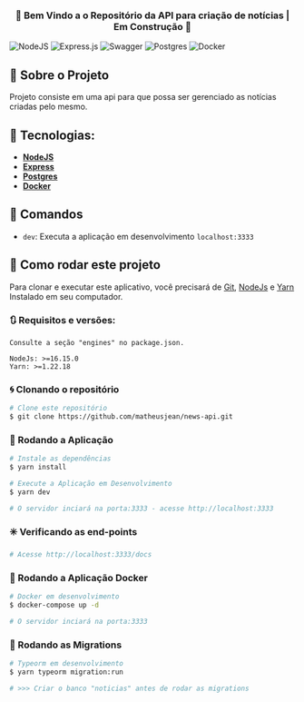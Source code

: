 <h3 align="center">
🚧 Bem Vindo a o Repositório da API para criação de notícias | Em Construção 🚧
</h3>

<p align="center">

![NodeJS](https://img.shields.io/badge/node.js-6DA55F?style=for-the-badge&logo=node.js&logoColor=white)
![Express.js](https://img.shields.io/badge/express.js-%23404d59.svg?style=for-the-badge&logo=express&logoColor=%2361DAFB)
![Swagger](https://img.shields.io/badge/-Swagger-%23Clojure?style=for-the-badge&logo=swagger&logoColor=white)
![Postgres](https://img.shields.io/badge/postgres-%23316192.svg?style=for-the-badge&logo=postgresql&logoColor=white)
![Docker](https://img.shields.io/badge/docker-%230db7ed.svg?style=for-the-badge&logo=docker&logoColor=white)
</p>

## 🚀 Sobre o Projeto

Projeto consiste em uma api para que possa ser gerenciado as notícias criadas pelo mesmo.

## 🔨 Tecnologias:

- **[NodeJS](https://nodejs.org/en/docs/)**
- **[Express](https://expressjs.com/)**
- **[Postgres](https://www.postgresql.org/)**
- **[Docker](https://www.docker.com/)**

## 🔎 Comandos

- `dev`: Executa a aplicação em desenvolvimento `localhost:3333`

## 🚀 Como rodar este projeto

Para clonar e executar este aplicativo, você precisará de [Git](https://git-scm.com), [NodeJs](https://nodejs.org/en/) e [Yarn](https://yarnpkg.com/) Instalado em seu computador.

### 🔃 Requisitos e versões:

    Consulte a seção "engines" no package.json.

    NodeJs: >=16.15.0
    Yarn: >=1.22.18

### 🌀 Clonando o repositório

```bash
# Clone este repositório
$ git clone https://github.com/matheusjean/news-api.git

```

### 🎲 Rodando a Aplicação

```bash
# Instale as dependências
$ yarn install

# Execute a Aplicação em Desenvolvimento
$ yarn dev

# O servidor inciará na porta:3333 - acesse http://localhost:3333

```

### ✳️ Verificando as end-points

```bash
# Acesse http://localhost:3333/docs

```

### 🏦 Rodando a Aplicação Docker

```bash
# Docker em desenvolvimento
$ docker-compose up -d

# O servidor inciará na porta:3333

```
### 🏦 Rodando as Migrations

```bash
# Typeorm em desenvolvimento
$ yarn typeorm migration:run

# >>> Criar o banco "noticias" antes de rodar as migrations

```
